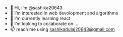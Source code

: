 - 👋 Hi, I’m @sashika20643
- 👀 I’m interested in web devolopment and algorithms
- 🌱 I’m currently learning react
- 💞️ I’m looking to collaborate on ...
- 📫  reach me using sashikadulaj20643@gmail.com

<!---
sashika20643/sashika20643 is a ✨ special ✨ repository because its `README.md` (this file) appears on your GitHub profile.
You can click the Preview link to take a look at your changes.
--->
